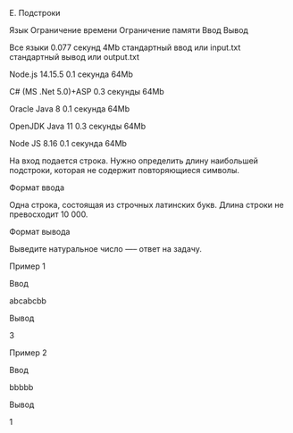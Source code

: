 E. Подстроки

Язык	Ограничение времени	Ограничение памяти	Ввод	Вывод

Все языки	0.077 секунд	4Mb	стандартный ввод или input.txt	стандартный вывод или output.txt

Node.js 14.15.5	0.1 секунда	64Mb

C# (MS .Net 5.0)+ASP	0.3 секунды	64Mb

Oracle Java 8	0.1 секунда	64Mb

OpenJDK Java 11	0.3 секунды	64Mb

Node JS 8.16	0.1 секунда	64Mb

На вход подается строка. Нужно определить длину наибольшей подстроки, которая не содержит повторяющиеся символы.

Формат ввода

Одна строка, состоящая из строчных латинских букв. Длина строки не превосходит 10 000.

Формат вывода

Выведите натуральное число —– ответ на задачу.

Пример 1

Ввод	

abcabcbb

Вывод

3

Пример 2

Ввод	

bbbbb

Вывод

1